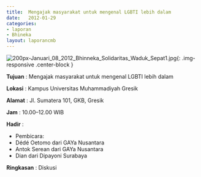 ```yaml
---	
title: 	Mengajak masyarakat untuk mengenal LGBTI lebih dalam
date: 	2012-01-29
categories:	
- laporan	
- Bhineka
layout: laporancmb	
---	
```

	
![200px-Januari_08_2012_Bhinneka_Solidaritas_Waduk_Sepat1.jpg](/uploads/200px-Januari_08_2012_Bhinneka_Solidaritas_Waduk_Sepat1.jpg){: .img-responsive .center-block }	
	
**Tujuan** :	Mengajak masyarakat untuk mengenal LGBTI lebih dalam
	
**Lokasi** :	Kampus Universitas Muhammadiyah Gresik
	
**Alamat** : 	Jl. Sumatera 101, GKB, Gresik
	
**Jam** :	10.00–12.00 WIB
	
**Hadir** :	
*	Pembicara:
*	Dédé Oetomo dari GAYa Nusantara
*	Antok Serean dari GAYa Nusantara
*	Dian dari Dipayoni Surabaya

**Ringkasan** :	Diskusi
